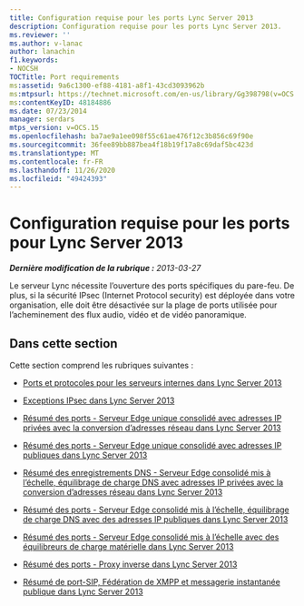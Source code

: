```yaml
---
title: Configuration requise pour les ports Lync Server 2013
description: Configuration requise pour les ports Lync Server 2013.
ms.reviewer: ''
ms.author: v-lanac
author: lanachin
f1.keywords:
- NOCSH
TOCTitle: Port requirements
ms:assetid: 9a6c1300-ef88-4181-a8f1-43cd3093962b
ms:mtpsurl: https://technet.microsoft.com/en-us/library/Gg398798(v=OCS.15)
ms:contentKeyID: 48184886
ms.date: 07/23/2014
manager: serdars
mtps_version: v=OCS.15
ms.openlocfilehash: ba7ae9a1ee098f55c61ae476f12c3b856c69f90e
ms.sourcegitcommit: 36fee89bb887bea4f18b19f17a8c69daf5bc423d
ms.translationtype: MT
ms.contentlocale: fr-FR
ms.lasthandoff: 11/26/2020
ms.locfileid: "49424393"
---
```

# <a name="port-requirements-for-lync-server-2013"></a>Configuration requise pour les ports pour Lync Server 2013

<div data-xmlns="http://www.w3.org/1999/xhtml">

<div class="topic" data-xmlns="http://www.w3.org/1999/xhtml" data-msxsl="urn:schemas-microsoft-com:xslt" data-cs="https://msdn.microsoft.com/">

<div data-asp="https://msdn2.microsoft.com/asp">



</div>

<div id="mainSection">

<div id="mainBody">

<span> </span>

_**Dernière modification de la rubrique :** 2013-03-27_

Le serveur Lync nécessite l’ouverture des ports spécifiques du pare-feu. De plus, si la sécurité IPsec (Internet Protocol security) est déployée dans votre organisation, elle doit être désactivée sur la plage de ports utilisée pour l’acheminement des flux audio, vidéo et de vidéo panoramique.

<div>

## <a name="in-this-section"></a>Dans cette section

Cette section comprend les rubriques suivantes :

  - [Ports et protocoles pour les serveurs internes dans Lync Server 2013](lync-server-2013-ports-and-protocols-for-internal-servers.md)

  - [Exceptions IPsec dans Lync Server 2013](lync-server-2013-ipsec-exceptions.md)

  - [Résumé des ports - Serveur Edge unique consolidé avec adresses IP privées avec la conversion d’adresses réseau dans Lync Server 2013](lync-server-2013-port-summary-single-consolidated-edge-with-private-ip-addresses-using-nat.md)

  - [Résumé des ports - Serveur Edge unique consolidé avec adresses IP publiques dans Lync Server 2013](lync-server-2013-port-summary-single-consolidated-edge-with-public-ip-addresses.md)

  - [Résumé des enregistrements DNS - Serveur Edge consolidé mis à l’échelle, équilibrage de charge DNS avec adresses IP privées avec la conversion d’adresses réseau dans Lync Server 2013](lync-server-2013-port-summary-scaled-consolidated-edge-dns-load-balancing-with-private-ip-addresses-using-nat.md)

  - [Résumé des ports - Serveur Edge consolidé mis à l’échelle, équilibrage de charge DNS avec des adresses IP publiques dans Lync Server 2013](lync-server-2013-port-summary-scaled-consolidated-edge-dns-load-balancing-with-public-ip-addresses.md)

  - [Résumé des ports - Serveur Edge consolidé mis à l’échelle avec des équilibreurs de charge matérielle dans Lync Server 2013](lync-server-2013-port-summary-scaled-consolidated-edge-with-hardware-load-balancers.md)

  - [Résumé des ports - Proxy inverse dans Lync Server 2013](lync-server-2013-port-summary-reverse-proxy.md)

  - [Résumé de port-SIP, Fédération de XMPP et messagerie instantanée publique dans Lync Server 2013](lync-server-2013-port-summary-sip-xmpp-federation-and-public-instant-messaging.md)

</div>

</div>

<span> </span>

</div>

</div>

</div>


